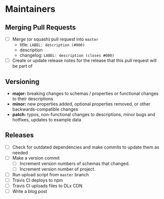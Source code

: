 # Maintainers

## Merging Pull Requests

- [ ] Merge (or squash) pull request into `master`
  - title: `LABEL: description (#000)`
  - description
  - changelog: `LABEL: description (closes #000)`
- [ ] Create or update release notes for the release that this pull request will be part of

## Versioning

- **major:** breaking changes to schemas / properties or functional changes to their descriptions
- **minor:** new properties added, optional properties removed, or other backwards-compatible changes
- **patch:** typos, non-functional changes to descriptions, minor bugs and hotfixes, updates to example data

## Releases

- [ ] Check for outdated dependencies and make commits to update them as needed
- [ ] Make a version commit
  - [ ] Increment version numbers of schemas that changed.
  - [ ] Increment version number of project.
- [ ] Run upload script from `master` branch
- [ ] Travis CI deploys to npm
- [ ] Travis CI uploads files to DLx CDN
- [ ] Write a blog post
